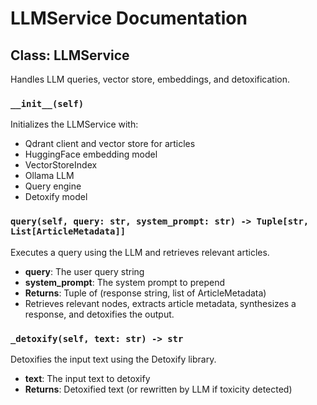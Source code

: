 # LLMService Documentation

## Class: LLMService

Handles LLM queries, vector store, embeddings, and detoxification.

### `__init__(self)`

Initializes the LLMService with:

- Qdrant client and vector store for articles
- HuggingFace embedding model
- VectorStoreIndex
- Ollama LLM
- Query engine
- Detoxify model

### `query(self, query: str, system_prompt: str) -> Tuple[str, List[ArticleMetadata]]`

Executes a query using the LLM and retrieves relevant articles.

- **query**: The user query string
- **system_prompt**: The system prompt to prepend
- **Returns**: Tuple of (response string, list of ArticleMetadata)
- Retrieves relevant nodes, extracts article metadata, synthesizes a response, and detoxifies the output.

### `_detoxify(self, text: str) -> str`

Detoxifies the input text using the Detoxify library.

- **text**: The input text to detoxify
- **Returns**: Detoxified text (or rewritten by LLM if toxicity detected)
